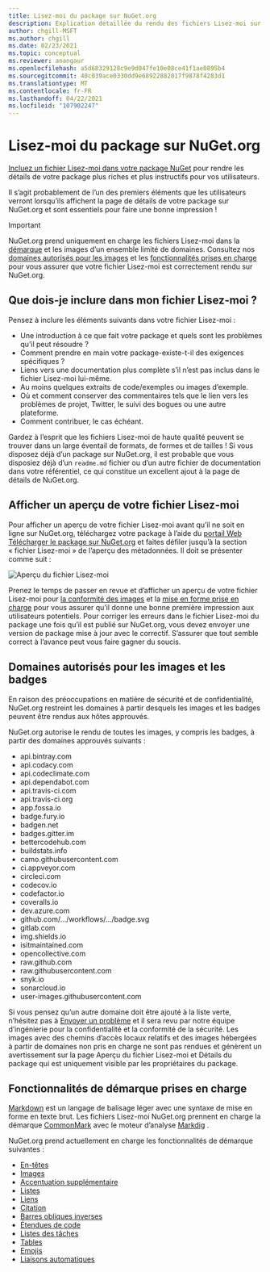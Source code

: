 ```yaml
---
title: Lisez-moi du package sur NuGet.org
description: Explication détaillée du rendu des fichiers Lisez-moi sur NuGet.org et de la procédure à suivre lorsque vous rencontrez des problèmes.
author: chgill-MSFT
ms.author: chgill
ms.date: 02/23/2021
ms.topic: conceptual
ms.reviewer: anangaur
ms.openlocfilehash: a5d68329128c9e9d047fe10e08ce41f1ae0895b4
ms.sourcegitcommit: 40c039ace0330dd9e68922882017f9878f4283d1
ms.translationtype: MT
ms.contentlocale: fr-FR
ms.lasthandoff: 04/22/2021
ms.locfileid: "107902247"
---
```

# <a name="package-readme-on-nugetorg"></a>Lisez-moi du package sur NuGet.org

[Incluez un fichier Lisez-moi dans votre package NuGet](https://docs.microsoft.com/nuget/reference/msbuild-targets#packagereadmefile) pour rendre les détails de votre package plus riches et plus instructifs pour vos utilisateurs.

Il s’agit probablement de l’un des premiers éléments que les utilisateurs verront lorsqu’ils affichent la page de détails de votre package sur NuGet.org et sont essentiels pour faire une bonne impression !

> [!IMPORTANT]
> NuGet.org prend uniquement en charge les fichiers Lisez-moi dans la [démarque](https://daringfireball.net/projects/markdown/) et les images d’un ensemble limité de domaines. Consultez nos [domaines autorisés pour les images](#allowed-domains-for-images-and-badges) et les [fonctionnalités prises en charge](#supported-markdown-features) pour vous assurer que votre fichier Lisez-moi est correctement rendu sur NuGet.org.

## <a name="what-should-my-readme-include"></a>Que dois-je inclure dans mon fichier Lisez-moi ?

Pensez à inclure les éléments suivants dans votre fichier Lisez-moi :
* Une introduction à ce que fait votre package et quels sont les problèmes qu’il peut résoudre ?
* Comment prendre en main votre package-existe-t-il des exigences spécifiques ?
* Liens vers une documentation plus complète s’il n’est pas inclus dans le fichier Lisez-moi lui-même.
* Au moins quelques extraits de code/exemples ou images d’exemple.
* Où et comment conserver des commentaires tels que le lien vers les problèmes de projet, Twitter, le suivi des bogues ou une autre plateforme.
* Comment contribuer, le cas échéant.

Gardez à l’esprit que les fichiers Lisez-moi de haute qualité peuvent se trouver dans un large éventail de formats, de formes et de tailles ! Si vous disposez déjà d’un package sur NuGet.org, il est probable que vous disposiez déjà d’un `readme.md` fichier ou d’un autre fichier de documentation dans votre référentiel, ce qui constitue un excellent ajout à la page de détails de NuGet.org.

## <a name="preview-your-readme"></a>Afficher un aperçu de votre fichier Lisez-moi

Pour afficher un aperçu de votre fichier Lisez-moi avant qu’il ne soit en ligne sur NuGet.org, téléchargez votre package à l’aide du [portail Web Télécharger le package sur NuGet.org](https://docs.microsoft.com/nuget/nuget-org/publish-a-package#web-portal-use-the-upload-package-tab-on-nugetorg) et faites défiler jusqu’à la section « fichier Lisez-moi » de l’aperçu des métadonnées. Il doit se présenter comme suit :

![Aperçu du fichier Lisez-moi](media\readme-upload-preview.PNG)

Prenez le temps de passer en revue et d’afficher un aperçu de votre fichier Lisez-moi pour [la conformité des images](#allowed-domains-for-images-and-badges) et la [mise en forme prise en charge](#supported-markdown-features) pour vous assurer qu’il donne une bonne première impression aux utilisateurs potentiels. Pour corriger les erreurs dans le fichier Lisez-moi du package une fois qu’il est publié sur NuGet.org, vous devez envoyer une version de package mise à jour avec le correctif. S’assurer que tout semble correct à l’avance peut vous faire gagner du soucis.
## <a name="allowed-domains-for-images-and-badges"></a>Domaines autorisés pour les images et les badges

En raison des préoccupations en matière de sécurité et de confidentialité, NuGet.org restreint les domaines à partir desquels les images et les badges peuvent être rendus aux hôtes approuvés. 

NuGet.org autorise le rendu de toutes les images, y compris les badges, à partir des domaines approuvés suivants :
* api.bintray.com
* api.codacy.com
* api.codeclimate.com
* api.dependabot.com
* api.travis-ci.com
* api.travis-ci.org
* app.fossa.io
* badge.fury.io
* badgen.net
* badges.gitter.im
* bettercodehub.com
* buildstats.info
* camo.githubusercontent.com
* ci.appveyor.com
* circleci.com
* codecov.io
* codefactor.io
* coveralls.io
* dev.azure.com
* github.com/.../workflows/.../badge.svg
* gitlab.com
* img.shields.io
* isitmaintained.com
* opencollective.com
* raw.github.com
* raw.githubusercontent.com
* snyk.io
* sonarcloud.io
* user-images.githubusercontent.com

Si vous pensez qu’un autre domaine doit être ajouté à la liste verte, n’hésitez pas à [Envoyer un problème](https://github.com/NuGet/NuGetGallery/issues) et il sera revu par notre équipe d’ingénierie pour la confidentialité et la conformité de la sécurité. Les images avec des chemins d’accès locaux relatifs et des images hébergées à partir de domaines non pris en charge ne sont pas rendues et génèrent un avertissement sur la page Aperçu du fichier Lisez-moi et Détails du package qui est uniquement visible par les propriétaires du package.

## <a name="supported-markdown-features"></a>Fonctionnalités de démarque prises en charge
[Markdown](https://daringfireball.net/projects/markdown/) est un langage de balisage léger avec une syntaxe de mise en forme en texte brut. Les fichiers Lisez-moi NuGet.org prennent en charge la démarque [CommonMark](https://commonmark.org/) avec le moteur d’analyse [Markdig](https://github.com/lunet-io/markdig) .

NuGet.org prend actuellement en charge les fonctionnalités de démarque suivantes :
* [En-têtes](https://spec.commonmark.org/0.29/#atx-headings)
* [Images](https://spec.commonmark.org/0.29/#images)
* [Accentuation supplémentaire](https://github.com/xoofx/markdig/blob/master/src/Markdig.Tests/Specs/EmphasisExtraSpecs.md)
* [Listes](https://spec.commonmark.org/0.29/#lists)
* [Liens](https://spec.commonmark.org/0.29/#links)
* [Citation](https://spec.commonmark.org/0.29/#block-quotes)
* [Barres obliques inverses](https://spec.commonmark.org/0.29/#backslash-escapes)
* [Étendues de code](https://spec.commonmark.org/0.29/#code-spans)
* [Listes des tâches](https://github.com/xoofx/markdig/blob/master/src/Markdig.Tests/Specs/TaskListSpecs.md)
* [Tables](https://github.com/xoofx/markdig/blob/master/src/Markdig.Tests/Specs/PipeTableSpecs.md)
* [Emojis](https://github.com/xoofx/markdig/blob/master/src/Markdig.Tests/Specs/EmojiSpecs.md)
* [Liaisons automatiques](https://github.com/xoofx/markdig/blob/master/src/Markdig.Tests/Specs/AutoLinks.md)

